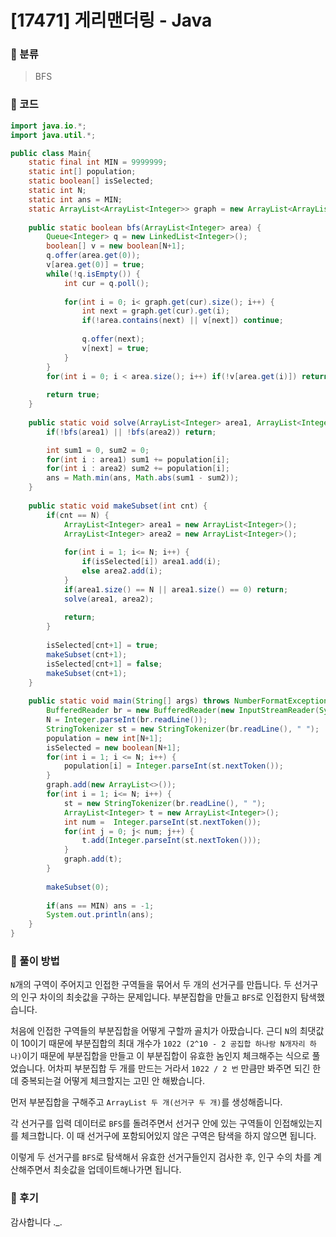 # [17471] 게리맨더링 - Java

###  :office: 분류

> BFS



### :office: 코드

```java
import java.io.*;
import java.util.*;

public class Main{
	static final int MIN = 9999999;
	static int[] population;
	static boolean[] isSelected;
	static int N;
	static int ans = MIN;
	static ArrayList<ArrayList<Integer>> graph = new ArrayList<ArrayList<Integer>>();
	
	public static boolean bfs(ArrayList<Integer> area) {
		Queue<Integer> q = new LinkedList<Integer>();
		boolean[] v = new boolean[N+1];
		q.offer(area.get(0));
		v[area.get(0)] = true;
		while(!q.isEmpty()) {
			int cur = q.poll();
			
			for(int i = 0; i< graph.get(cur).size(); i++) {
				int next = graph.get(cur).get(i);
				if(!area.contains(next) || v[next]) continue;
				
				q.offer(next);
				v[next] = true;
			}
		}
		for(int i = 0; i < area.size(); i++) if(!v[area.get(i)]) return false;
		
		return true;
	}
	
	public static void solve(ArrayList<Integer> area1, ArrayList<Integer> area2) {
		if(!bfs(area1) || !bfs(area2)) return;

		int sum1 = 0, sum2 = 0;
		for(int i : area1) sum1 += population[i];
		for(int i : area2) sum2 += population[i];
		ans = Math.min(ans, Math.abs(sum1 - sum2));		
	}
	
	public static void makeSubset(int cnt) {
		if(cnt == N) {
			ArrayList<Integer> area1 = new ArrayList<Integer>();
			ArrayList<Integer> area2 = new ArrayList<Integer>();
			
			for(int i = 1; i<= N; i++) {
				if(isSelected[i]) area1.add(i);
				else area2.add(i);
			}
			if(area1.size() == N || area1.size() == 0) return;
			solve(area1, area2);
			
			return;
		}
		
		isSelected[cnt+1] = true;
		makeSubset(cnt+1);
		isSelected[cnt+1] = false;
		makeSubset(cnt+1);
	}
	
	public static void main(String[] args) throws NumberFormatException, IOException {
		BufferedReader br = new BufferedReader(new InputStreamReader(System.in));
		N = Integer.parseInt(br.readLine());
		StringTokenizer st = new StringTokenizer(br.readLine(), " ");
		population = new int[N+1];
		isSelected = new boolean[N+1];
		for(int i = 1; i <= N; i++) {
			population[i] = Integer.parseInt(st.nextToken());
		}
		graph.add(new ArrayList<>());
		for(int i = 1; i<= N; i++) {
			st = new StringTokenizer(br.readLine(), " ");
			ArrayList<Integer> t = new ArrayList<Integer>();
			int num =  Integer.parseInt(st.nextToken());
			for(int j = 0; j< num; j++) {
				t.add(Integer.parseInt(st.nextToken()));
			}
			graph.add(t);
		}
		
		makeSubset(0);
		
		if(ans == MIN) ans = -1;
		System.out.println(ans);	
	}
}
```



### :office: 풀이 방법

`N`개의 구역이 주어지고 인접한 구역들을 묶어서 두 개의 선거구를 만듭니다. 두 선거구의 인구 차이의 최솟값을 구하는 문제입니다. 부분집합을 만들고 `BFS`로 인접한지 탐색했습니다.

처음에 인접한 구역들의 부분집합을 어떻게 구할까 골치가 아팠습니다. 근디 `N`의 최댓값이 10이기 때문에 부분집합의 최대 개수가 `1022 (2^10 - 2 공집합 하나랑 N개자리 하나)`이기 때문에 부분집합을 만들고 이 부분집합이 유효한 놈인지 체크해주는 식으로 풀었습니다. 어차피 부분집합 두 개를 만드는 거라서 `1022 / 2 번` 만큼만 봐주면 되긴 한데 중복되는걸 어떻게 체크할지는 고민 안 해봤습니다.

 

먼저 부분집합을 구해주고 `ArrayList 두 개(선거구 두 개)`를 생성해줍니다.

각 선거구를 입력 데이터로 `BFS`를 돌려주면서 선거구 안에 있는 구역들이 인접해있는지를 체크합니다. 이 때 선거구에 포함되어있지 않은 구역은 탐색을 하지 않으면 됩니다.

 

이렇게 두 선거구를 `BFS`로 탐색해서 유효한 선거구들인지 검사한 후, 인구 수의 차를 계산해주면서 최솟값을 업데이트해나가면 됩니다.



### :office: 후기

감사합니다 ._.